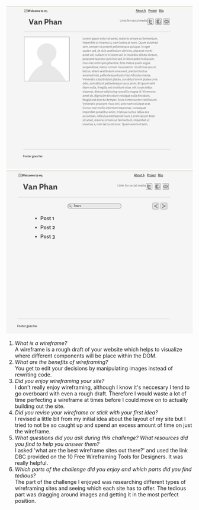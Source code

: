 ![index-wireframe](imgs/wireframe-index.png)
![index-wireframe](imgs/wireframe-blog-index.png)  

1. *What is a wireframe?*  
A wireframe is a rough draft of your website which helps to visualize where different components will be place within the DOM.
2. *What are the benefits of wireframing?*  
You get to edit your decisions by manipulating images instead of rewriting code.
3. *Did you enjoy wireframing your site?*  
I don't really enjoy wireframing, although I know it's neccesary I tend to go overboard with even a rough draft. Therefore I would waste a lot of time perfecting a wireframe at times before I could move on to actually building out the site.  
4. *Did you revise your wireframe or stick with your first idea?*  
I revised a little bit from my initial idea about the layout of my site but I tried to not be so caught up and spend an excess amount of time on just the wireframe.  
5. *What questions did you ask during this challenge? What resources did you find to help you answer them?*  
I asked 'what are the best wireframe sites out there?' and used the link DBC provided on the 10 Free Wireframing Tools for Designers. It was really helpful.  
6. *Which parts of the challenge did you enjoy and which parts did you find tedious?*  
The part of the challenge I enjoyed was researching different types of wireframing sites and seeing which each site has to offer. The tedious part was dragging around images and getting it in the most perfect position.  